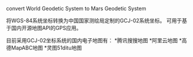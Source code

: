 convert World Geodetic System to Mars Geodetic System

将WGS-84系统坐标转换为中国国家测绘局定制的GCJ-02系统坐标。
可用于基于国内开源地图API的GPS应用。

目前采用GCJ-02坐标系统的国内电子地图有：
*腾讯搜搜地图
*阿里云地图
*高德MapABC地图
*灵图51ditu地图
